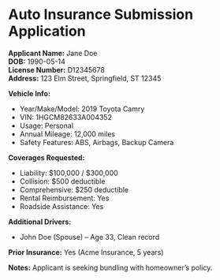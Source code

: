 # Auto Insurance Submission Application

**Applicant Name:** Jane Doe  
**DOB:** 1990-05-14  
**License Number:** D12345678  
**Address:** 123 Elm Street, Springfield, ST 12345

**Vehicle Info:**  
- Year/Make/Model: 2019 Toyota Camry  
- VIN: 1HGCM82633A004352  
- Usage: Personal  
- Annual Mileage: 12,000 miles  
- Safety Features: ABS, Airbags, Backup Camera

**Coverages Requested:**  
- Liability: $100,000 / $300,000  
- Collision: $500 deductible  
- Comprehensive: $250 deductible  
- Rental Reimbursement: Yes  
- Roadside Assistance: Yes

**Additional Drivers:**  
- John Doe (Spouse) – Age 33, Clean record

**Prior Insurance:** Yes (Acme Insurance, 5 years)

**Notes:** Applicant is seeking bundling with homeowner’s policy.